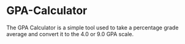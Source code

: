 # GPA-Calculator
The GPA Calculator is a simple tool used to take a percentage grade average and convert it to the 4.0 or 9.0 GPA scale.
